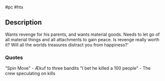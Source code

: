 #pc #htx 
## Description
Wants revenge for his parents, and wants material goods. Needs to let go of all material things and all attachments to gain peace.
Is revenge really worth it? Will all the worlds treasures distract you from happiness?'

### Quotes
"Spin Move" - Ækuf to three bandits
"I bet he killed a 100 people" - The crew speculating on kills 